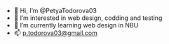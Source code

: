 - 👋 Hi, I’m @PetyaTodorova03
- 👀 I’m interested in web design, codding and testing
- 🌱 I’m currently learning web design in NBU
- 📫 p.todorova03@gmail.com

<!---
PetyaTodorova03/PetyaTodorova03 is a ✨ special ✨ repository because its `README.md` (this file) appears on your GitHub profile.
You can click the Preview link to take a look at your changes.
--->
